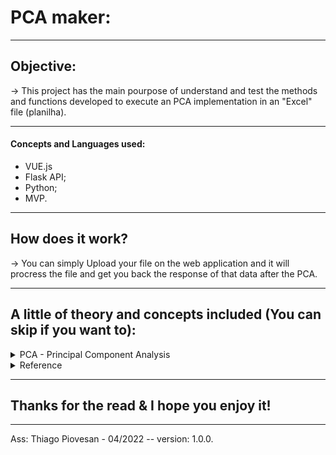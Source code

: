 # PCA maker:
---

## Objective:
-> This project has the main pourpose of understand and test the methods and functions developed to execute an PCA implementation in an "Excel" file (planilha). <br>

---
#### Concepts and Languages used:
- VUE.js
- Flask API;
- Python;
- MVP.

---

## How does it work?
→ You can simply Upload your file on the web application and it will procress the file and get you back the response of that data after the PCA.<br>

---
## A little of theory and concepts included (You can skip if you want to):

<details>
  <summary>PCA - Principal Component Analysis</summary>
  → PCA is used in applications when you have big data that might have some statistical distribution and you want to uncover the low dimensional patterns to build models off of it. <br>

  
#### Steps to execute PCA:
1. Compute mean row. <br>

2. Subtract mean from the main (original) data: B = x_matrix - x_matrix_hat: <br>
→ Subtract the mean of each variable from the dataset so that the dataset should be centered on the origin.  <br>

3. Covariance matrix of the rows of B:
→ Calculate the Covariance Matrix of the mean-centered data. The covariance matrix is a square matrix denoting the covariance of the elements with each other. <br>

4. Compute Eigenvalues and Eigenvectors of C:
→ The Eigenvectors of the Covariance matrix we get are Orthogonal to each other and each vector represents a principal axis. <br>
→ A Higher Eigenvalue corresponds to a higher variability. Hence the principal axis with the higher Eigenvalue will be an axis capturing higher variability in the data. <br>
→ Orthogonal means the vectors are mutually perpendicular to each other. Eigenvalues and vectors seem to be very scary until we get the idea and concepts behind it. <br>

5. Principal component: T = BV

---
→ Essentially what you do is you decompose this matrix into kind of directions of maximal variance just like in the singular value decomposition, called the **Principal component**. And the **Loadings** are king of how much of each of those principal components each of the experiments has the loadings in a particular experiment of those principal components columns.

→ Gives the indication of the amount of the variance of this dataset that these principal component capture.

→ How much of the variance is capture by computing kind of how much energy or variances in those first two eigen values of this D matrix.

</details>

<details> 
    <summary> Reference </summary>
    → https://www.youtube.com/watch?v=fkf4IBRSeEc <br>
    → https://www.askpython.com/python/examples/principal-component-analysis <br>
    → https://youtu.be/Oi4SJqJIL2E <br>
    → https://youtu.be/fu7uXxZMzC8 <br>
    → https://youtu.be/p4bvCFygfW0 <br>

</details>

---
## Thanks for the read & I hope you enjoy it!

---

Ass: Thiago Piovesan - 04/2022 -- version: 1.0.0.